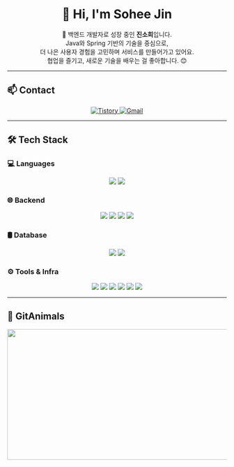 <div align="center">

# 👋 Hi, I'm Sohee Jin

🌱 백엔드 개발자로 성장 중인 **진소희**입니다.  
Java와 Spring 기반의 기술을 중심으로,  
더 나은 사용자 경험을 고민하며 서비스를 만들어가고 있어요.  
협업을 즐기고, 새로운 기술을 배우는 걸 좋아합니다. 😊

</div>

---

## 📫 Contact

<div align="center">
  <a href="https://63wlsthgml.tistory.com">
    <img src="https://img.shields.io/badge/Tistory-1EBC8F?style=for-the-badge&logo=blogger&logoColor=white" alt="Tistory" />
  </a>
  <a href="mailto:63wlsthgml@gmail.com">
    <img src="https://img.shields.io/badge/63wlsthgml@gmail.com-D14836?style=for-the-badge&logo=gmail&logoColor=white" alt="Gmail" />
  </a>
</div>

---

## 🛠 Tech Stack

### 💻 Languages
<div align="center">
  <img src="https://img.shields.io/badge/Java-007396?style=for-the-badge&logo=java&logoColor=white" />
  <img src="https://img.shields.io/badge/JavaScript-F7DF1E?style=for-the-badge&logo=javascript&logoColor=black" />
</div>

### 🌐 Backend
<div align="center">
  <img src="https://img.shields.io/badge/Spring-6DB33F?style=for-the-badge&logo=spring&logoColor=white" />
  <img src="https://img.shields.io/badge/Spring Boot-6DB33F?style=for-the-badge&logo=springboot&logoColor=white" />
  <img src="https://img.shields.io/badge/Node.js-339933?style=for-the-badge&logo=node.js&logoColor=white" />
  <img src="https://img.shields.io/badge/Express-000000?style=for-the-badge&logo=express&logoColor=white" />
</div>

### 🛢 Database
<div align="center">
  <img src="https://img.shields.io/badge/MySQL-005C84?style=for-the-badge&logo=mysql&logoColor=white" />
  <img src="https://img.shields.io/badge/PostgreSQL-336791?style=for-the-badge&logo=postgresql&logoColor=white" />
</div>

### ⚙️ Tools & Infra
<div align="center">
  <img src="https://img.shields.io/badge/Git-F05032?style=for-the-badge&logo=git&logoColor=white" />
  <img src="https://img.shields.io/badge/GitHub-181717?style=for-the-badge&logo=github&logoColor=white" />
  <img src="https://img.shields.io/badge/GitHub Actions-2088FF?style=for-the-badge&logo=githubactions&logoColor=white" />
  <img src="https://img.shields.io/badge/Jenkins-D24939?style=for-the-badge&logo=jenkins&logoColor=white" />
  <img src="https://img.shields.io/badge/Docker-2496ED?style=for-the-badge&logo=docker&logoColor=white" />
  <img src="https://img.shields.io/badge/AWS-232F3E?style=for-the-badge&logo=amazonaws&logoColor=white" />
</div>

---

## 🐾 GitAnimals

<div align="center">
  <a href="https://www.gitanimals.org/en_US?utm_medium=image&utm_source=soheeGit&utm_content=farm">
    <img src="https://render.gitanimals.org/farms/soheeGit" width="600" height="300" />
  </a>
</div>
